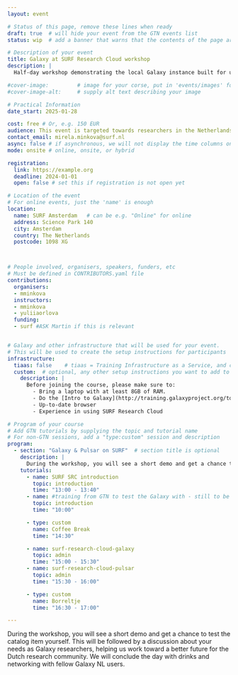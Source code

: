 ```yaml
---
layout: event

# Status of this page, remove these lines when ready
draft: true  # will hide your event from the GTN events list
status: wip  # add a banner that warns that the contents of the page are still subject to change

# Description of your event
title: Galaxy at SURF Research Cloud workshop
description: |
  Half-day workshop demonstrating the local Galaxy instance built for users of SURF Research Cloud. 

#cover-image:         # image for your corse, put in 'events/images' folder
#cover-image-alt:     # supply alt text describing your image

# Practical Information
date_start: 2025-01-28

cost: free # Or, e.g. 150 EUR
audience: This event is targeted towards researchers in the Netherlands who already have experience working with Galaxy. 
contact_email: mirela.minkova@surf.nl
async: false # if asynchronous, we will not display the time columns on the program
mode: onsite # online, onsite, or hybrid

registration:
  link: https://example.org
  deadline: 2024-01-01
  open: false # set this if registration is not open yet

# Location of the event
# For online events, just the 'name' is enough
location:
  name: SURF Amsterdam   # can be e.g. "Online" for online
  address: Science Park 140
  city: Amsterdam
  country: The Netherlands
  postcode: 1098 XG



# People involved, organisers, speakers, funders, etc
# Must be defined in CONTRIBUTORS.yaml file
contributions:
  organisers:
  - mminkova
  instructors:
  - mminkova
  - yuliiaorlova
  funding:
  - surf #ASK Martin if this is relevant 


# Galaxy and other infrastructure that will be used for your event.
# This will be used to create the setup instructions for participants
infrastructure:
  tiaas: false    # tiaas = Training Infrastructure as a Service, and can be requested (for free) from all major Galaxies
  custom:  # optional, any other setup instructions you want to add to the "Setup" tab
    description: |
      Before joining the course, please make sure to:
        - Bring a laptop with at least 8GB of RAM.
        - Do the [Intro to Galaxy](http://training.galaxyproject.org/topics/introduction/tutorials/galaxy-intro-short/tutorial.html) tutorial if you are not yet familiar with Galaxy
        - Up-to-date browser
        - Experience in using SURF Research Cloud 

# Program of your course
# Add GTN tutorials by supplying the topic and tutorial name
# For non-GTN sessions, add a "type:custom" session and description
program:
  - section: "Galaxy & Pulsar on SURF"  # section title is optional
    description: |
      During the workshop, you will see a short demo and get a chance to test the catalog item yourself.
    tutorials:
      - name: SURF SRC introduction
        topic: introduction
        time: "13:00 - 13:40"
      - name: #training from GTN to test the Galaxy with - still to be decided
        topic: introduction
        time: "10:00"

      - type: custom
        name: Coffee Break
        time: "14:30"

      - name: surf-research-cloud-galaxy
        topic: admin
        time: "15:00 - 15:30"
      - name: surf-research-cloud-pulsar
        topic: admin
        time: "15:30 - 16:00"

      - type: custom
        name: Borreltje
        time: "16:30 - 17:00"

---
```


During the workshop, you will see a short demo and get a chance to test the catalog item yourself. This will be followed by a discussion about your needs as Galaxy researchers, helping us work toward a better future for the Dutch research community. We will conclude the day with drinks and networking with fellow Galaxy NL users.
